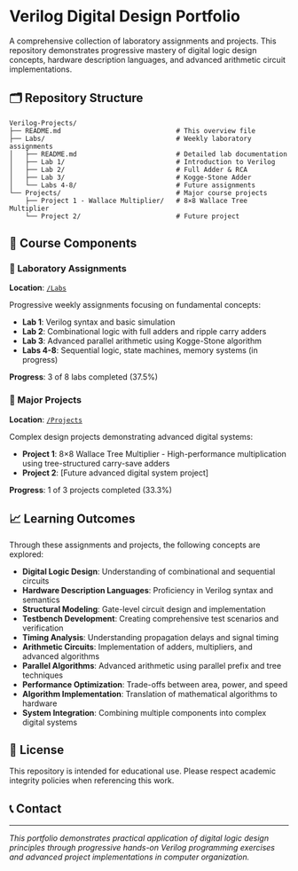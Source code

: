 # Verilog Digital Design Portfolio

A comprehensive collection of laboratory assignments and projects. This repository demonstrates progressive mastery of digital logic design concepts, hardware description languages, and advanced arithmetic circuit implementations.


## 🗂️ Repository Structure

```
Verilog-Projects/
├── README.md                             # This overview file
├── Labs/                                 # Weekly laboratory assignments
│   ├── README.md                         # Detailed lab documentation
│   ├── Lab 1/                            # Introduction to Verilog
│   ├── Lab 2/                            # Full Adder & RCA
│   ├── Lab 3/                            # Kogge-Stone Adder
│   └── Labs 4-8/                         # Future assignments
└── Projects/                             # Major course projects
    ├── Project 1 - Wallace Multiplier/   # 8×8 Wallace Tree Multiplier
    └── Project 2/                        # Future project
```

## 🔬 Course Components

### 📖 Laboratory Assignments
**Location**: [`/Labs`](./Labs)

Progressive weekly assignments focusing on fundamental concepts:
- **Lab 1**: Verilog syntax and basic simulation
- **Lab 2**: Combinational logic with full adders and ripple carry adders
- **Lab 3**: Advanced parallel arithmetic using Kogge-Stone algorithm
- **Labs 4-8**: Sequential logic, state machines, memory systems (in progress)

**Progress**: 3 of 8 labs completed (37.5%)

### 🚀 Major Projects  
**Location**: [`/Projects`](./Projects)

Complex design projects demonstrating advanced digital systems:
- **Project 1**: 8×8 Wallace Tree Multiplier - High-performance multiplication using tree-structured carry-save adders
- **Project 2**: [Future advanced digital system project]

**Progress**: 1 of 3 projects completed (33.3%)

## 📈 Learning Outcomes

Through these assignments and projects, the following concepts are explored:

- **Digital Logic Design**: Understanding of combinational and sequential circuits
- **Hardware Description Languages**: Proficiency in Verilog syntax and semantics
- **Structural Modeling**: Gate-level circuit design and implementation
- **Testbench Development**: Creating comprehensive test scenarios and verification
- **Timing Analysis**: Understanding propagation delays and signal timing
- **Arithmetic Circuits**: Implementation of adders, multipliers, and advanced algorithms
- **Parallel Algorithms**: Advanced arithmetic using parallel prefix and tree techniques
- **Performance Optimization**: Trade-offs between area, power, and speed
- **Algorithm Implementation**: Translation of mathematical algorithms to hardware
- **System Integration**: Combining multiple components into complex digital systems

## 📄 License

This repository is intended for educational use. Please respect academic integrity policies when referencing this work.

## 📞 Contact

---

*This portfolio demonstrates practical application of digital logic design principles through progressive hands-on Verilog programming exercises and advanced project implementations in computer organization.* 
